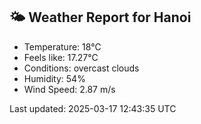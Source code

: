 <!-- WEATHER-START -->
## 🌤 Weather Report for Hanoi

- Temperature: 18°C
- Feels like: 17.27°C
- Conditions: overcast clouds
- Humidity: 54%
- Wind Speed: 2.87 m/s

Last updated: 2025-03-17 12:43:35 UTC
<!-- WEATHER-END -->
